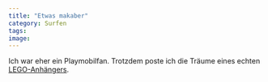 ```yaml
---
title: "Etwas makaber"
category: Surfen
tags: 
image: 
---
```


Ich war eher ein Playmobilfan. Trotzdem poste ich die Träume eines echten [LEGO-Anhängers](http://www.flickr.com/photos/eitheror/sets/1687654/).